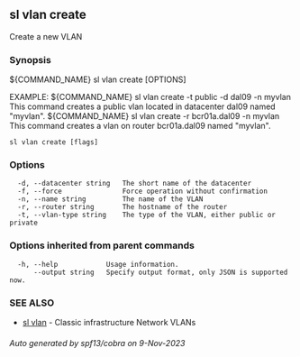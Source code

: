 ## sl vlan create

Create a new VLAN

### Synopsis

${COMMAND_NAME} sl vlan create [OPTIONS]
	
EXAMPLE:
   ${COMMAND_NAME} sl vlan create -t public -d dal09 -n myvlan
   This command creates a public vlan located in datacenter dal09 named "myvlan".
   ${COMMAND_NAME} sl vlan create -r bcr01a.dal09 -n myvlan
   This command creates a vlan on router bcr01a.dal09 named "myvlan".

```
sl vlan create [flags]
```

### Options

```
  -d, --datacenter string   The short name of the datacenter
  -f, --force               Force operation without confirmation
  -n, --name string         The name of the VLAN
  -r, --router string       The hostname of the router
  -t, --vlan-type string    The type of the VLAN, either public or private
```

### Options inherited from parent commands

```
  -h, --help            Usage information.
      --output string   Specify output format, only JSON is supported now.
```

### SEE ALSO

* [sl vlan](sl_vlan.md)	 - Classic infrastructure Network VLANs

###### Auto generated by spf13/cobra on 9-Nov-2023
